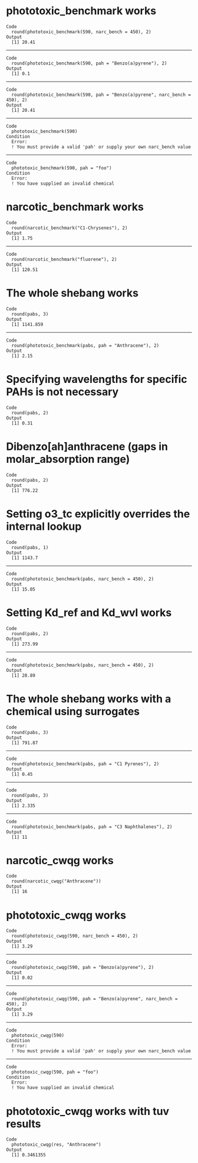 # phototoxic_benchmark works

    Code
      round(phototoxic_benchmark(590, narc_bench = 450), 2)
    Output
      [1] 20.41

---

    Code
      round(phototoxic_benchmark(590, pah = "Benzo(a)pyrene"), 2)
    Output
      [1] 0.1

---

    Code
      round(phototoxic_benchmark(590, pah = "Benzo(a)pyrene", narc_bench = 450), 2)
    Output
      [1] 20.41

---

    Code
      phototoxic_benchmark(590)
    Condition
      Error:
      ! You must provide a valid 'pah' or supply your own narc_bench value

---

    Code
      phototoxic_benchmark(590, pah = "foo")
    Condition
      Error:
      ! You have supplied an invalid chemical

# narcotic_benchmark works

    Code
      round(narcotic_benchmark("C1-Chrysenes"), 2)
    Output
      [1] 1.75

---

    Code
      round(narcotic_benchmark("fluorene"), 2)
    Output
      [1] 120.51

# The whole shebang works

    Code
      round(pabs, 3)
    Output
      [1] 1141.859

---

    Code
      round(phototoxic_benchmark(pabs, pah = "Anthracene"), 2)
    Output
      [1] 2.15

# Specifying wavelengths for specific PAHs is not necessary

    Code
      round(pabs, 2)
    Output
      [1] 0.31

# Dibenzo[ah]anthracene (gaps in molar_absorption range)

    Code
      round(pabs, 2)
    Output
      [1] 776.22

# Setting o3_tc explicitly overrides the internal lookup

    Code
      round(pabs, 1)
    Output
      [1] 1143.7

---

    Code
      round(phototoxic_benchmark(pabs, narc_bench = 450), 2)
    Output
      [1] 15.05

# Setting Kd_ref and Kd_wvl works

    Code
      round(pabs, 2)
    Output
      [1] 273.99

---

    Code
      round(phototoxic_benchmark(pabs, narc_bench = 450), 2)
    Output
      [1] 28.89

# The whole shebang works with a chemical using surrogates

    Code
      round(pabs, 3)
    Output
      [1] 791.87

---

    Code
      round(phototoxic_benchmark(pabs, pah = "C1 Pyrenes"), 2)
    Output
      [1] 0.45

---

    Code
      round(pabs, 3)
    Output
      [1] 2.335

---

    Code
      round(phototoxic_benchmark(pabs, pah = "C3 Naphthalenes"), 2)
    Output
      [1] 11

# narcotic_cwqg works

    Code
      round(narcotic_cwqg("Anthracene"))
    Output
      [1] 16

# phototoxic_cwqg works

    Code
      round(phototoxic_cwqg(590, narc_bench = 450), 2)
    Output
      [1] 3.29

---

    Code
      round(phototoxic_cwqg(590, pah = "Benzo(a)pyrene"), 2)
    Output
      [1] 0.02

---

    Code
      round(phototoxic_cwqg(590, pah = "Benzo(a)pyrene", narc_bench = 450), 2)
    Output
      [1] 3.29

---

    Code
      phototoxic_cwqg(590)
    Condition
      Error:
      ! You must provide a valid 'pah' or supply your own narc_bench value

---

    Code
      phototoxic_cwqg(590, pah = "foo")
    Condition
      Error:
      ! You have supplied an invalid chemical

# phototoxic_cwqg works with tuv results

    Code
      phototoxic_cwqg(res, "Anthracene")
    Output
      [1] 0.3461355

